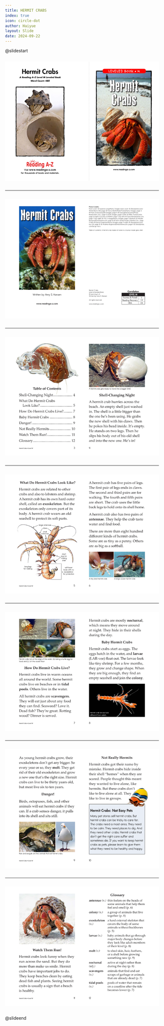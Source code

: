 ```yaml
---
title: HERMIT CRABS
index: true
icon: circle-dot
author: Haiyue
layout: Slide
date: 2024-09-22
---
```

 
@slidestart

<div style="display:flex">
<div style="flex:1">

![](https://raw.githubusercontent.com/yclord/reading/refs/heads/master/english/Level-M/HERMIT%20CRABS/001.webp)
</div>
<div style="flex:1">

![](https://raw.githubusercontent.com/yclord/reading/refs/heads/master/english/Level-M/HERMIT%20CRABS/002.webp)
</div>
</div>

---

<div style="display:flex">
<div style="flex:1">

![](https://raw.githubusercontent.com/yclord/reading/refs/heads/master/english/Level-M/HERMIT%20CRABS/003.webp)
</div>
<div style="flex:1">

![](https://raw.githubusercontent.com/yclord/reading/refs/heads/master/english/Level-M/HERMIT%20CRABS/004.webp)
</div>
</div>

---

<div style="display:flex">
<div style="flex:1">

![](https://raw.githubusercontent.com/yclord/reading/refs/heads/master/english/Level-M/HERMIT%20CRABS/005.webp)
</div>
<div style="flex:1">

![](https://raw.githubusercontent.com/yclord/reading/refs/heads/master/english/Level-M/HERMIT%20CRABS/006.webp)
</div>
</div>

---

<div style="display:flex">
<div style="flex:1">

![](https://raw.githubusercontent.com/yclord/reading/refs/heads/master/english/Level-M/HERMIT%20CRABS/007.webp)
</div>
<div style="flex:1">

![](https://raw.githubusercontent.com/yclord/reading/refs/heads/master/english/Level-M/HERMIT%20CRABS/008.webp)
</div>
</div>

---

<div style="display:flex">
<div style="flex:1">

![](https://raw.githubusercontent.com/yclord/reading/refs/heads/master/english/Level-M/HERMIT%20CRABS/009.webp)
</div>
<div style="flex:1">

![](https://raw.githubusercontent.com/yclord/reading/refs/heads/master/english/Level-M/HERMIT%20CRABS/010.webp)
</div>
</div>

---

<div style="display:flex">
<div style="flex:1">

![](https://raw.githubusercontent.com/yclord/reading/refs/heads/master/english/Level-M/HERMIT%20CRABS/011.webp)
</div>
<div style="flex:1">

![](https://raw.githubusercontent.com/yclord/reading/refs/heads/master/english/Level-M/HERMIT%20CRABS/012.webp)
</div>
</div>

---

<div style="display:flex">
<div style="flex:1">

![](https://raw.githubusercontent.com/yclord/reading/refs/heads/master/english/Level-M/HERMIT%20CRABS/013.webp)
</div>
<div style="flex:1">

![](https://raw.githubusercontent.com/yclord/reading/refs/heads/master/english/Level-M/HERMIT%20CRABS/014.webp)
</div>
</div>

@slideend